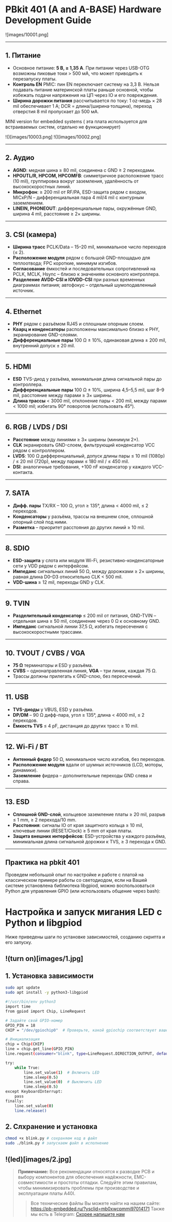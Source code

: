 # PBkit 401 (A and A-BASE) Hardware Development Guide

![images/10001.png]

---

## 1. Питание 
- Основное питание: **5 В, ≥ 1,35 А**. При питании через USB-OTG возможны пиковые токи > 500 мА, что может приводить к перезапуску платы.  
- **Контроль EN** PMIC: пин EN переключает систему на 3,3 В. Нельзя подавать питание материнской платы раньше основной, чтобы избежать подачи напряжения на ЦП через IO и его повреждения.  
- **Ширина дорожки питания** рассчитывается по току: 1 oz-медь × 28 mil обеспечивает 1 А; DCR = длина/(ширина·толщина), переход отверстия 8 mil пропускает до 500 мА.
  
MINI version for embedded systems ( эта плата используется для встраиваемых систем, отдельно не функционирует)

!()[images/10003.png]
!()[images/10002.png]

---

## 2. Аудио 
- **AGND**: медная шина ≥ 80 mil, соединена с GND ≥ 2 переходами.  
- **HPOUTL/R, HPCOM, HPCOMFB**: симметричное расположение трасс (10 mil), группировка вокруг заземления, удалённость от высокоскоростных линий.  
- **Микрофон**: ≥ 200 mil от RF/PA, ESD-защита рядом с входом, MICxP/N – дифференциальная пара 4 mil/4 mil с контурным заземлением.  
- **LINEIN, PHONEOUT**: дифференциальные пары, окружённые GND, ширина 4 mil, расстояние ≥ 2× ширины.

---

## 3. CSI (камера) 
- **Ширина трасс** PCLK/Data – 15–20 mil, минимальное число переходов (≤ 2).  
- **Расположение модуля** рядом с большой GND-площадью для теплоотвода; FPC короткие, минимум изгибов.  
- **Согласование** ёмкостей и последовательных сопротивлений на PCLK, MCLK, Hsync – близко к значениям основного контроллера.  
- **Разделение AVDD-CSI и IOVDD-CSI** при разных временных диаграммах питания; автофокус – отдельный шумоподавленный источник.

---

## 4. Ethernet 
- **PHY** рядом с разъёмом RJ45 и сплошным опорным слоем.  
- **Кварц и конденсаторы** расположены максимально близко к PHY, экранирование GND-слоями.  
- **Дифференциальные пары** 100 Ω ± 10%, одинаковая длина ± 200 mil, внутренний допуск ± 20 mil.

---

## 5. HDMI 
- **ESD** TVS-диод у разъёма, минимальная длина сигнальной пары до контроллера.  
- **Дифференциальные пары** 100 Ω ± 10%, ширина 4,5–5,5 mil, шаг 8–9 mil, расстояние между парами ≥ 3× ширины.  
- **Длина трассы** < 3000 mil, отклонение пары < 200 mil, между парами < 1000 mil; избегать 90° поворотов (использовать 45°).

---

## 6. RGB / LVDS / DSI 
- **Расстояние** между линиями ≥ 3× ширины (минимум 2×).  
- **CLK** экранировать GND-слоем, фильтрующий конденсатор VCC рядом с контроллером.  
- **LVDS**: 100 Ω дифференциальный, допуск длины пары ≤ 10 mil (1080p) / ≤ 20 mil (720p), между парами ≤ 180 mil / ≤ 450 mil.  
- **DSI**: аналогичные требования, +100 nF конденсатор у каждого VCC-контакта.

---

## 7. SATA 
- **Дифф. пары** TX/RX – 100 Ω, угол ≥ 135°, длина < 4000 mil, ≤ 2 переходов.  
- **Конденсаторы** у разъёма, трассы на внешнем слое, сплошной опорный слой под ними.  
- **Разметка** – приоритет расстояния до других линий ≥ 10 mil.

---

## 8. SDIO 
- **ESD-защита** у слота или модуля Wi-Fi, резистивно-конденсаторные сети у VDD рядом с интерфейсом.  
- **Импеданс** сигнальных линий 50 Ω, между дорожками ≥ 2× ширины, равная длина D0–D3 относительно CLK < 500 mil.  
- **VDD-шина** ≥ 12 mil, переходы GND у CLK.

---

## 9. TVIN 
- **Разделительный конденсатор** ≤ 200 mil от питания, GND-TVIN – отдельная шина ≥ 50 mil, соединение через 0 Ω к основному GND.  
- **Импеданс** сигнальной линии 37,5 Ω, избегать пересечения с высокоскоростными трассами.

---

## 10. TVOUT / CVBS / VGA 
- **75 Ω** терминаторы и ESD у разъёма.  
- **CVBS** – однонаправленная линия, **VGA** – три линии, каждая 75 Ω.  
- Трассы должны прилегать к GND-слою, без пересечений.

---

## 11. USB
- **TVS-диоды** у VBUS, ESD у разъёма.  
- **DP/DM** – 90 Ω дифф-пара, угол ≥ 135°, длина < 4000 mil, ≤ 2 переходов.  
- **Ёмкость TVS** ≤ 4 pF, дистанция до других трасс ≥ 10 mil.

---

## 12. Wi-Fi / BT 
- **Антенный фидер** 50 Ω, минимальное число изгибов, без переходов.  
- **Расположение модуля** вдали от шумных источников (LCD, моторы, динамики).  
- **Заземление** фидера – дополнительные переходы GND слева и справа.

---

## 13. ESD 
- **Сплошной GND-слой**, кольцевое заземление платы ≥ 20 mil, разрыв ≤ 1 mm, ≥ 2 перехода/10 mm.  
- **Расстояния**: сигналы IO от края защитного кольца ≥ 10 mil, ключевые линии (RESET/Clock) ≥ 5 mm от края платы.  
- **Защита внешних интерфейсов**: ESD-устройства у каждого разъёма, минимальная длина сигнальной дорожки к TVS, ≥ 3 перехода к GND.

---
## Практика на pbkit 401 

Проведем небольшой опыт по настройке и работе с платой на классическом примере работы со светодиодом, если на Вашей системе установлена библиотека libgpiod, можно воспользоваться Python для  управления GPIO (или использовать общение через bash):
# Настройка и запуск мигания LED с Python и libgpiod

Ниже приведены шаги по установке зависимостей, созданию скрипта и его запуску.

!(turn on)[images/1.jpg]
---

## 1. Установка зависимости

```bash
sudo apt update
sudo apt install -y python3-libgpiod

#!/usr/bin/env python3
import time
from gpiod import Chip, LineRequest

# Задайте свой GPIO-номер
GPIO_PIN = 18
CHIP = "/dev/gpiochip0"  # Проверьте, какой gpiochip соответствует вашему контроллеру

# Инициализация
chip = Chip(CHIP)
line = chip.get_line(GPIO_PIN)
line.request(consumer="blink", type=LineRequest.DIRECTION_OUTPUT, default_vals=[0])

try:
    while True:
        line.set_value(1)  # Включить LED
        time.sleep(0.5)
        line.set_value(0)  # Выключить LED
        time.sleep(0.5)
except KeyboardInterrupt:
    pass
finally:
    line.set_value(0)
    line.release()
```
## 2. Слхранение и установка
```bash
chmod +x blink.py # сохраняем код в файл
sudo ./blink.py # запускаем файл в исполнение

```
!(led)[images/2.jpg]
---

> **Примечание:** Все рекомендации относятся к разводке PCB и выбору компонентов для обеспечения надёжности, EMC-совместимости и простоты отладки. Следуйте этим правилам, чтобы минимизировать проблемы при производстве и эксплуатации платы A40I.
> > Все технические файлы Вы можете найти на нашем сайте: https://pb-embedded.ru/?ysclid=mb0xwcpmmj97014171
> Также мы есть в Telegram: [Скорее напишите нам](https://t.me/PBPOLAR)

